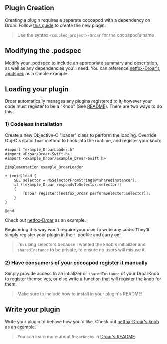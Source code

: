 ## Plugin Creation

Creating a plugin requires a separate cocoapod with a dependency on Droar.  Follow [this guide](https://guides.cocoapods.org/making/using-pod-lib-create.html) to create the new plugin.

> Use the syntax `<coupled_project>-Droar` for the cocoapod's name

## Modifying the .podspec

Modify your .podspec to include an appropriate summary and description, as well as any dependencies you'll need.  You can reference [netfox-Droar's .podspec](https://github.com/myriadmobile/netfox-Droar/blob/master/netfox-Droar.podspec) as a simple example.

## Loading your plugin

Droar automatically manages any plugins registered to it, however your code must register to be a "Knob" (See [README](README.md)).  There are two ways to do this:

### 1) Codeless installation

Create a new Objective-C "loader" class to perform the loading.  Override Obj-C's static `load` method to hook into the runtime, and register your knob:

```
#import "example_DroarLoader.h"
#import <Droar/Droar-Swift.h>
#import <example_Droar/example_Droar-Swift.h>

@implementation example_DroarLoader

+ (void)load {
    SEL selector = NSSelectorFromString(@"sharedInstance");
    if ([example_Droar respondsToSelector:selector])
    {
        [Droar register:[netfox_Droar performSelector:selector]];
    }
}

@end
```

Check out [netfox-Droar](https://github.com/myriadmobile/netfox-Droar/tree/master/netfox-Droar/Classes) as an example.

Registering this way won't require your user to write any code.  They'll simply register your plugin in their .podfile and carry on!

> I'm using selectors because I wanted the knob's initializer and `sharedInstance` to be private, to ensure no users will misuse it.

### 2) Have consumers of your cocoapod register it manually

Simply provide access to an intializer or `sharedInstance` of your DroarKnob to register themselves, or else write a function that will register the knob for them.

> Make sure to include how to install in your plugin's README!

## Write your plugin

Write your plugin to behave how you'd like.  Check out [netfox-Droar's knob](https://github.com/myriadmobile/netfox-Droar/blob/master/netfox-Droar/Classes/netfox-Droar.swift) as an example.

> You can learn more about `DroarKnob`s in [Droar's README](https://github.com/myriadmobile/Droar#the-droarknob-interface)